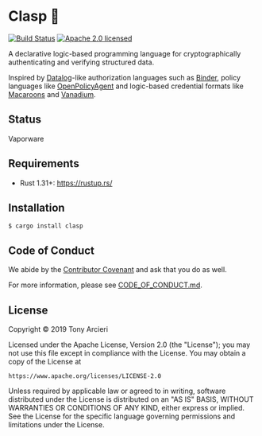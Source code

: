 # Clasp 🔗

[![Build Status][build-image]][build-link]
[![Apache 2.0 licensed][license-image]][license-link]

A declarative logic-based programming language for cryptographically
authenticating and verifying structured data.

Inspired by [Datalog]-like authorization languages such as [Binder], policy
languages like [OpenPolicyAgent] and logic-based credential formats like
[Macaroons] and [Vanadium].

## Status

Vaporware

## Requirements

-  Rust 1.31+: https://rustup.rs/ 

## Installation

```
$ cargo install clasp
```

## Code of Conduct

We abide by the [Contributor Covenant][cc] and ask that you do as well.

For more information, please see [CODE_OF_CONDUCT.md].

## License

Copyright © 2019 Tony Arcieri

Licensed under the Apache License, Version 2.0 (the "License");
you may not use this file except in compliance with the License.
You may obtain a copy of the License at

    https://www.apache.org/licenses/LICENSE-2.0

Unless required by applicable law or agreed to in writing, software
distributed under the License is distributed on an "AS IS" BASIS,
WITHOUT WARRANTIES OR CONDITIONS OF ANY KIND, either express or implied.
See the License for the specific language governing permissions and
limitations under the License.

[build-image]: https://secure.travis-ci.org/clasp-lang/clasp.svg?branch=master
[build-link]: https://travis-ci.org/clasp-lang/clasp
[license-image]: https://img.shields.io/badge/license-Apache2.0-blue.svg
[license-link]: https://github.com/clasp-lang/clasp/blob/master/LICENSE
[Datalog]: https://en.wikipedia.org/wiki/Datalog
[Binder]: https://users.soe.ucsc.edu/~abadi/Papers/lics2003.pdf
[OpenPolicyAgent]: https://www.openpolicyagent.org/
[Macaroons]: https://ai.google/research/pubs/pub41892
[Vanadium]: https://arxiv.org/abs/1607.02192
[cc]: https://contributor-covenant.org
[CODE_OF_CONDUCT.md]: https://github.com/clasp-lang/clasp/blob/master/CODE_OF_CONDUCT.md
